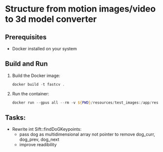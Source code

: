 # Structure from motion images/video to 3d model converter


## Prerequisites
- Docker installed on your system

## Build and Run

1. Build the Docker image:
   ```powershell
   docker build -t fastcv .
   ```
2. Run the container:
   ```powershell
   docker run --gpus all --rm -v ${PWD}/resources/test_images:/app/resources/test_images fastcv
   ```


## Tasks:
   - Rewrite int Sift::findDoGKeypoints:
      - pass dog as multidimensional array not pointer to remove dog_curr, dog_prev, dog_next
      - improve readibility